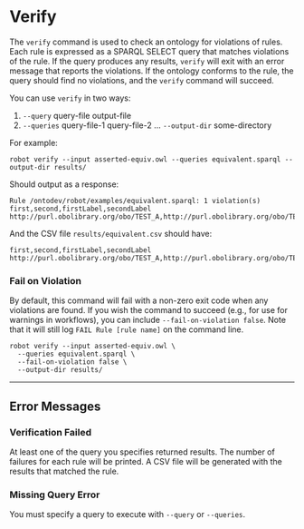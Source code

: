 # Verify

The `verify` command is used to check an ontology for violations of rules. Each rule is expressed as a SPARQL SELECT query that matches violations of the rule. If the query produces any results, `verify` will exit with an error message that reports the violations. If the ontology conforms to the rule, the query should find no violations, and the `verify` command will succeed.

You can use `verify` in two ways:

1. `--query` query-file output-file
2. `--queries` query-file-1 query-file-2 ... `--output-dir` some-directory

For example:

```
robot verify --input asserted-equiv.owl --queries equivalent.sparql --output-dir results/
```

Should output as a response:

    Rule /ontodev/robot/examples/equivalent.sparql: 1 violation(s)
    first,second,firstLabel,secondLabel
    http://purl.obolibrary.org/obo/TEST_A,http://purl.obolibrary.org/obo/TEST_B,,

And the CSV file `results/equivalent.csv` should have:

    first,second,firstLabel,secondLabel
    http://purl.obolibrary.org/obo/TEST_A,http://purl.obolibrary.org/obo/TEST_B,,


### Fail on Violation

By default, this command will fail with a non-zero exit code when any violations are found. If you wish the command to succeed (e.g., for use for warnings in workflows), you can include `--fail-on-violation false`. Note that it will still log `FAIL Rule [rule name]` on the command line.

	robot verify --input asserted-equiv.owl \
	  --queries equivalent.sparql \
	  --fail-on-violation false \
	  --output-dir results/

---

## Error Messages

### Verification Failed

At least one of the query you specifies returned results. The number of failures for each rule will be printed. A CSV file will be generated with the results that matched the rule.

### Missing Query Error

You must specify a query to execute with `--query` or `--queries`.
